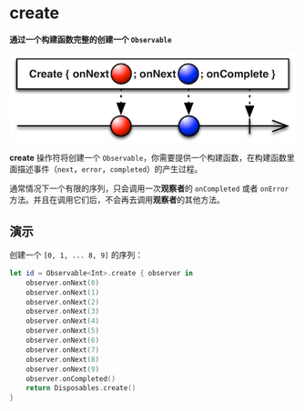 # create

**通过一个构建函数完整的创建一个 `Observable`**

![](../.gitbook/assets/create.png)

**create** 操作符将创建一个 `Observable`，你需要提供一个构建函数，在构建函数里面描述事件（`next`，`error`，`completed`）的产生过程。

通常情况下一个有限的序列，只会调用一次**观察者**的 `onCompleted` 或者 `onError` 方法。并且在调用它们后，不会再去调用**观察者**的其他方法。

## 演示

创建一个 `[0, 1, ... 8, 9]` 的序列：

```swift
let id = Observable<Int>.create { observer in
    observer.onNext(0)
    observer.onNext(1)
    observer.onNext(2)
    observer.onNext(3)
    observer.onNext(4)
    observer.onNext(5)
    observer.onNext(6)
    observer.onNext(7)
    observer.onNext(8)
    observer.onNext(9)
    observer.onCompleted()
    return Disposables.create()
}
```


